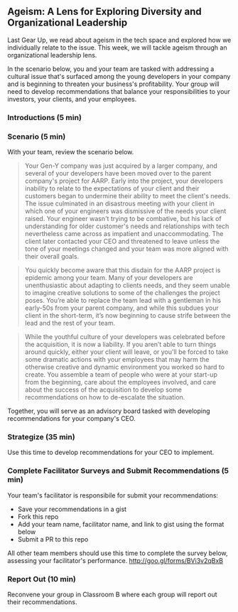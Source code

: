 ## Ageism: A Lens for Exploring Diversity and Organizational Leadership

Last Gear Up, we read about ageism in the tech space and explored how we individually relate to the issue. This week, we will tackle ageism through an organizational leadership lens. 

In the scenario below, you and your team are tasked with addressing a cultural issue that's surfaced among the young developers in your company and is beginning to threaten your business's profitability. Your group will need to develop recommendations that balance your responsibilities to your investors, your clients, and your employees. 

### Introductions (5 min)

### Scenario (5 min)
With your team, review the scenario below.  

> Your Gen-Y company was just acquired by a larger company, and several of your developers have been moved over to the parent company's project for AARP. Early into the project, your developers inability to relate to the expectations of your client and their customers began to undermine their ability to meet the client's needs. The issue culminated in an disastrous meeting with your client in which one of your engineers was dismissive of the needs your client raised. Your engineer wasn't trying to be combative, but his lack of understanding for older customer's needs and relationships with tech nevertheless came across as impatient and unaccommodating. The client later contacted your CEO and threatened to leave unless the tone of your meetings changed and your team was more aligned with their overall goals.

> You quickly become aware that this disdain for the AARP project is epidemic among your team. Many of your developers are unenthusiastic about adapting to clients needs, and they seem unable to imagine creative solutions to some of the challenges the project poses. You’re able to replace the team lead with a gentleman in his early-50s from your parent company, and while this subdues your client in the short-term, it’s now beginning to cause strife between the lead and the rest of your team. 

> While the youthful culture of your developers was celebrated before the acquisition, it is now a liability. If you aren’t able to turn things around quickly, either your client will leave, or you'll be forced to take some dramatic actions with your employees that may harm the otherwise creative and dynamic environment you worked so hard to create. You assemble a team of people who were at your start-up from the beginning, care about the employees involved, and care about the success of the acquisition to develop some recommendations on how to de-escalate the situation.

Together, you will serve as an advisory board tasked with developing recommendations for your company's CEO.

### Strategize (35 min)
Use this time to develop recommendations for your CEO to implement.

### Complete Facilitator Surveys and Submit Recommendations (5 min)
Your team's facilitator is responsibile for submit your recommendations: 
* Save your recommendations in a gist
* Fork this repo
* Add your team name, facilitator name, and link to gist using the format below
* Submit a PR to this repo

All other team members should use this time to complete the survey below, assessing your facilitator's performance. 
http://goo.gl/forms/BVi3v2qBxB

### Report Out (10 min)
Reconvene your group in Classroom B where each group will report out their recommendations.

